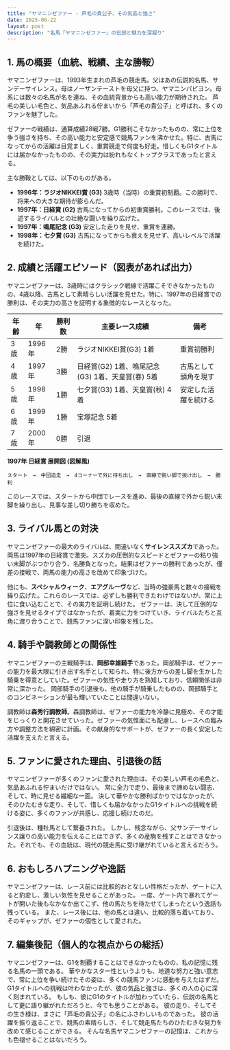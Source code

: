 ```yaml
---
title: "ヤマニンゼファー - 芦毛の貴公子、その気品と強さ"
date: 2025-06-22
layout: post
description: "名馬『ヤマニンゼファー』の伝説と魅力を深堀り"
---
```


## 1. 馬の概要（血統、戦績、主な勝鞍）

ヤマニンゼファーは、1993年生まれの芦毛の競走馬。父はあの伝説的名馬、サンデーサイレンス。母はノーザンテーストを母父に持つ、ヤマニンパピヨン。母系には数々の名馬が名を連ね、その血統背景からも高い能力が期待された。  芦毛の美しい毛色と、気品あふれる佇まいから「芦毛の貴公子」と呼ばれ、多くのファンを魅了した。

ゼファーの戦績は、通算成績28戦7勝。G1勝利こそなかったものの、常に上位を争う強さを持ち、その高い能力と安定感で競馬ファンを沸かせた。特に、古馬になってからの活躍は目覚ましく、重賞競走で何度も好走。惜しくもG1タイトルには届かなかったものの、その実力は紛れもなくトップクラスであったと言える。

主な勝鞍としては、以下のものがある。

* **1996年：ラジオNIKKEI賞 (G3)**  3歳時（当時）の重賞初制覇。この勝利で、将来への大きな期待が膨らんだ。
* **1997年：日経賞 (G2)** 古馬になってからの初重賞勝利。このレースでは、後述するライバルとの壮絶な闘いを繰り広げた。
* **1997年：鳴尾記念 (G3)**  安定した走りを見せ、重賞を連勝。
* **1998年：七夕賞 (G3)**  古馬になってからも衰えを見せず、高いレベルで活躍を続けた。


## 2. 成績と活躍エピソード（図表があれば出力）

ヤマニンゼファーは、3歳時にはクラシック戦線で活躍こそできなかったものの、4歳以降、古馬として素晴らしい活躍を見せた。特に、1997年の日経賞での勝利は、その実力の高さを証明する象徴的なレースとなった。

| 年齢 | 年 | 勝利数 | 主要レース成績 | 備考 |
|---|---|---|---|---|
| 3歳 | 1996年 | 2勝 | ラジオNIKKEI賞(G3) 1着 | 重賞初勝利 |
| 4歳 | 1997年 | 3勝 | 日経賞(G2) 1着、鳴尾記念(G3) 1着、天皇賞(春) 5着 | 古馬として頭角を現す |
| 5歳 | 1998年 | 1勝 | 七夕賞(G3) 1着、天皇賞(秋) 4着 |  安定した活躍を続ける |
| 6歳 | 1999年 | 1勝 |  宝塚記念 5着 |  |
| 7歳 | 2000年 | 0勝 |  引退 |  |


**1997年 日経賞 展開図 (図解風)**

```
スタート　→　中団追走　→　4コーナーで外に持ち出し　→　直線で鋭い脚で抜け出し　→　勝利
```

このレースでは、スタートから中団でレースを進め、最後の直線で外から鋭い末脚を繰り出し、見事な差し切り勝ちを収めた。


## 3. ライバル馬との対決

ヤマニンゼファーの最大のライバルは、間違いなく**サイレンススズカ**であった。両馬は1997年の日経賞で激突。スズカの圧倒的なスピードとゼファーの粘り強い末脚がぶつかり合う、名勝負となった。結果はゼファーの勝利であったが、僅差の接戦で、両馬の能力の高さを改めて印象づけた。


他にも、**スペシャルウィーク**、**エアグルーヴ**など、当時の強豪馬と数々の接戦を繰り広げた。これらのレースでは、必ずしも勝利できたわけではないが、常に上位に食い込むことで、その実力を証明し続けた。  ゼファーは、決して圧倒的な強さを見せるタイプではなかったが、着実に力をつけていき、ライバルたちと互角に渡り合うことで、競馬ファンに深い印象を残した。


## 4. 騎手や調教師との関係性

ヤマニンゼファーの主戦騎手は、**岡部幸雄騎手**であった。岡部騎手は、ゼファーの能力を最大限に引き出す名手として知られ、特に後方からの差し脚を生かした騎乗を得意としていた。ゼファーの気性や走り方を熟知しており、信頼関係は非常に深かった。  岡部騎手の引退後も、他の騎手が騎乗したものの、岡部騎手とのコンビネーションが最も輝いていたことは間違いない。

調教師は**森秀行調教師**。森調教師は、ゼファーの能力を冷静に見極め、その才能をじっくりと開花させていった。ゼファーの気性面にも配慮し、レースへの臨み方や調整方法を綿密に計画。その献身的なサポートが、ゼファーの長く安定した活躍を支えたと言える。


## 5. ファンに愛された理由、引退後の話

ヤマニンゼファーが多くのファンに愛された理由は、その美しい芦毛の毛色と、気品あふれる佇まいだけではない。  常に全力で走り、最後まで諦めない闘志、そして、時に見せる繊細な一面。  決して華やかな勝利ばかりではなかったが、そのひたむきな走り、そして、惜しくも届かなかったG1タイトルへの挑戦を続ける姿に、多くのファンが共感し、応援し続けたのだ。

引退後は、種牡馬として繋養された。  しかし、残念ながら、父サンデーサイレンス譲りの高い能力を伝えることはできず、多くの産駒を残すことはできなかった。それでも、その血統は、現代の競走馬に受け継がれていると言えるだろう。


## 6. おもしろハプニングや逸話

ヤマニンゼファーは、レース前には比較的おとなしい性格だったが、ゲートに入ると豹変し、激しい気性を見せることがあった。  一度、ゲート内で暴れてゲートが開いた後もなかなか出てこず、他の馬たちを待たせてしまったという逸話も残っている。  また、レース後には、他の馬とは違い、比較的落ち着いており、そのギャップが、ゼファーの個性として愛された。


## 7. 編集後記（個人的な視点からの総括）

ヤマニンゼファーは、G1を制覇することはできなかったものの、私の記憶に残る名馬の一頭である。  華やかなスター性というよりも、地道な努力と強い意志で、常に上位を争い続けたその姿は、多くの競馬ファンに感動を与えたはずだ。  G1タイトルへの挑戦は叶わなかったが、彼の気品と強さは、多くの人の心に深く刻まれている。  もしも、彼にG1のタイトルが加わっていたら、伝説の名馬として更に語り継がれただろうと、今でも思うことがある。  彼の走り、そしてその生き様は、まさに「芦毛の貴公子」の名にふさわしいものであった。  彼の活躍を振り返ることで、競馬の素晴らしさ、そして競走馬たちのひたむきな努力を改めて感じることができる。  そんな名馬ヤマニンゼファーの記憶は、これからも色褪せることはないだろう。

